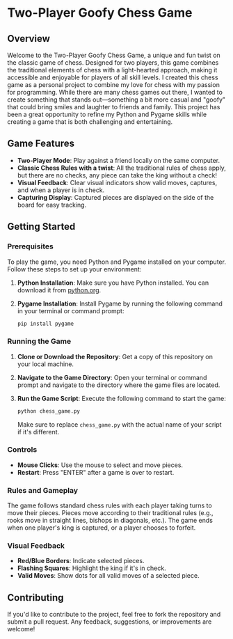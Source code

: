 # Two-Player Goofy Chess Game 

## Overview

Welcome to the Two-Player Goofy Chess Game, a unique and fun twist on the classic game of chess. Designed for two players, this game combines the traditional elements of chess with a light-hearted approach, making it accessible and enjoyable for players of all skill levels.
I created this chess game as a personal project to combine my love for chess with my passion for programming. While there are many chess games out there, I wanted to create something that stands out—something a bit more casual and "goofy" that could bring smiles and laughter to friends and family. This project has been a great opportunity to refine my Python and Pygame skills while creating a game that is both challenging and entertaining.

## Game Features

- **Two-Player Mode**: Play against a friend locally on the same computer.
- **Classic Chess Rules with a twist**: All the traditional rules of chess apply, but there are no checks, any piece can take the king without a check!
- **Visual Feedback**: Clear visual indicators show valid moves, captures, and when a player is in check.
- **Capturing Display**: Captured pieces are displayed on the side of the board for easy tracking.

## Getting Started

### Prerequisites

To play the game, you need Python and Pygame installed on your computer. Follow these steps to set up your environment:

1. **Python Installation**: Make sure you have Python installed. You can download it from [python.org](https://www.python.org/).

2. **Pygame Installation**: Install Pygame by running the following command in your terminal or command prompt:

   ```bash
   pip install pygame
   ```

### Running the Game

1. **Clone or Download the Repository**: Get a copy of this repository on your local machine.

2. **Navigate to the Game Directory**: Open your terminal or command prompt and navigate to the directory where the game files are located.

3. **Run the Game Script**: Execute the following command to start the game:

   ```bash
   python chess_game.py
   ```

   Make sure to replace `chess_game.py` with the actual name of your script if it's different.

### Controls

- **Mouse Clicks**: Use the mouse to select and move pieces.
- **Restart**: Press "ENTER" after a game is over to restart.

### Rules and Gameplay

The game follows standard chess rules with each player taking turns to move their pieces. Pieces move according to their traditional rules (e.g., rooks move in straight lines, bishops in diagonals, etc.). The game ends when one player's king is captured, or a player chooses to forfeit.

### Visual Feedback

- **Red/Blue Borders**: Indicate selected pieces.
- **Flashing Squares**: Highlight the king if it's in check.
- **Valid Moves**: Show dots for all valid moves of a selected piece.

## Contributing

If you'd like to contribute to the project, feel free to fork the repository and submit a pull request. Any feedback, suggestions, or improvements are welcome!
